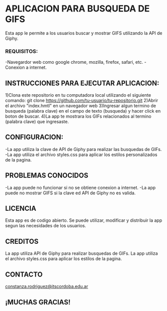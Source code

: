 # APLICACION PARA BUSQUEDA DE GIFS
Esta app le permite a los usuarios buscar y mostrar GIFS utilizando la API de Giphy.
### REQUISITOS:
-Navegardor web como google chrome, mozilla, firefox, safari, etc.
-Conexion a internet.
## INSTRUCCIONES PARA EJECUTAR APLICACION:
1)Clona este repositorio en tu computadora local utilizando el siguiente comando: git clone https://github.com/tu-usuario/tu-repositorio.git
2)Abrir el archivo "index.hmtl" en un navegador web
3)Ingresar algun termino de busqueda (palabra clave) en el campo de texto (busqueda) y hacer click en boton de buscar.
4)La app te mostrara los GIFs relacionados al termino (palabra clave) que ingresaste.

## CONFIGURACION:
-La app utiliza la clave de API de Giphy para realizar las busquedas de GIFs.
-La app utiliza el archivo styles.css para aplicar los estilos personalizados de la pagina.

## PROBLEMAS CONOCIDOS
-La app puede no funcionar si no se obtiene conexion a internet.
-La app puede no mostrar GIFS si la clave ed API de Giphy no es valida.

## LICENCIA
Esta app es de codigo abierto. Se puede utilizar, modificar y distribuir la app segun las necesidades de los usuarios.

## CREDITOS
La app utiliza API de Giphy para realizar busquedas de GIFs.
La app utiliza el archivo styles.css para aplicar los estilos de la pagina.

## CONTACTO
constanza.rodriguez@itscordoba.edu.ar
## ¡MUCHAS GRACIAS!
